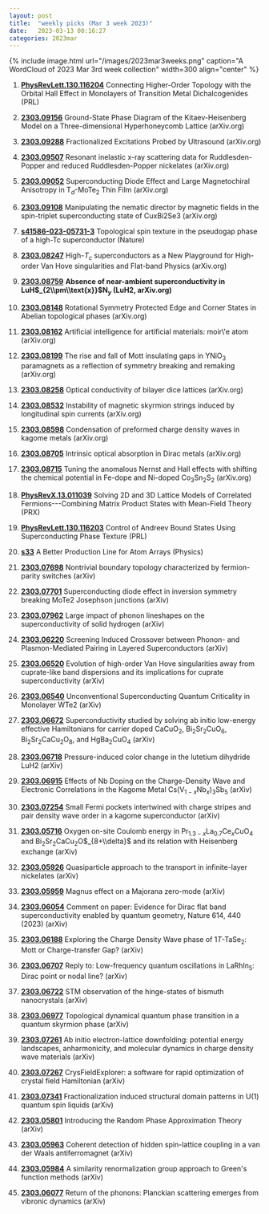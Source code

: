 ```yaml
---
layout: post
title:  "weekly picks (Mar 3 week 2023)"
date:   2023-03-13 00:16:27
categories: 2023mar
---
```



{% include image.html url="/images/2023mar3weeks.png" caption="A WordCloud of 2023 Mar 3rd week collection" width=300 align="center" %}




1. **[PhysRevLett.130.116204](https://link.aps.org/doi/10.1103/PhysRevLett.130.116204)** Connecting Higher-Order Topology with the Orbital Hall Effect in Monolayers of Transition Metal Dichalcogenides (PRL)


1. **[2303.09156](http://arxiv.org/abs/2303.09156)** Ground-State Phase Diagram of the Kitaev-Heisenberg Model on a Three-dimensional Hyperhoneycomb Lattice (arXiv.org)

1. **[2303.09288](http://arxiv.org/abs/2303.09288)** Fractionalized Excitations Probed by Ultrasound (arXiv.org)

1. **[2303.09507](http://arxiv.org/abs/2303.09507)** Resonant inelastic x-ray scattering data for Ruddlesden-Popper and reduced Ruddlesden-Popper nickelates (arXiv.org)

1. **[2303.09052](http://arxiv.org/abs/2303.09052)** Superconducting Diode Effect and Large Magnetochiral Anisotropy in T$_d$-MoTe$_2$ Thin Film (arXiv.org)

1. **[2303.09108](http://arxiv.org/abs/2303.09108)** Manipulating the nematic director by magnetic fields in the spin-triplet superconducting state of CuxBi2Se3 (arXiv.org)

1. **[s41586-023-05731-3](https://www.nature.com/articles/s41586-023-05731-3)** Topological spin texture in the pseudogap phase of a high-Tc superconductor (Nature)



1. **[2303.08247](http://arxiv.org/abs/2303.08247)** High-$T_c$ superconductors as a New Playground for High-order Van Hove singularities and Flat-band Physics (arXiv.org)

1. **[2303.08759](http://arxiv.org/abs/2303.08759)** **Absence of near-ambient superconductivity in LuH$_{2\\pm\\text{x}}$N$_y$ (LuH2, arXiv.org)**

1. **[2303.08148](http://arxiv.org/abs/2303.08148)** Rotational Symmetry Protected Edge and Corner States in Abelian topological phases (arXiv.org)

1. **[2303.08162](http://arxiv.org/abs/2303.08162)** Artificial intelligence for artificial materials: moir\\'e atom (arXiv.org)

1. **[2303.08199](http://arxiv.org/abs/2303.08199)** The rise and fall of Mott insulating gaps in YNiO$_3$ paramagnets as a reflection of symmetry breaking and remaking (arXiv.org)

1. **[2303.08258](http://arxiv.org/abs/2303.08258)** Optical conductivity of bilayer dice lattices (arXiv.org)

1. **[2303.08532](http://arxiv.org/abs/2303.08532)** Instability of magnetic skyrmion strings induced by longitudinal spin currents (arXiv.org)

1. **[2303.08598](http://arxiv.org/abs/2303.08598)** Condensation of preformed charge density waves in kagome metals (arXiv.org)

1. **[2303.08705](http://arxiv.org/abs/2303.08705)** Intrinsic optical absorption in Dirac metals (arXiv.org)

1. **[2303.08715](http://arxiv.org/abs/2303.08715)** Tuning the anomalous Nernst and Hall effects with shifting the chemical potential in Fe-dope and Ni-doped Co$_3$Sn$_2$S$_2$ (arXiv.org)

1. **[PhysRevX.13.011039](https://link.aps.org/doi/10.1103/PhysRevX.13.011039)** Solving 2D and 3D Lattice Models of Correlated Fermions---Combining Matrix Product States with Mean-Field Theory (PRX)

1. **[PhysRevLett.130.116203](https://link.aps.org/doi/10.1103/PhysRevLett.130.116203)** Control of Andreev Bound States Using Superconducting Phase Texture (PRL)

1. **[s33](https://physics.aps.org/articles/v16/s33)** A Better Production Line for Atom Arrays (Physics)









1. **[2303.07698](http://arxiv.org/abs/2303.07698)** Nontrivial boundary topology characterized by fermion-parity switches (arXiv)

1. **[2303.07701](http://arxiv.org/abs/2303.07701)** Superconducting diode effect in inversion symmetry breaking MoTe2 Josephson junctions (arXiv)

1. **[2303.07962](http://arxiv.org/abs/2303.07962)** Large impact of phonon lineshapes on the superconductivity of solid hydrogen (arXiv)






1. **[2303.06220](http://arxiv.org/abs/2303.06220)** Screening Induced Crossover between Phonon- and Plasmon-Mediated Pairing in Layered Superconductors (arXiv)

1. **[2303.06520](http://arxiv.org/abs/2303.06520)** Evolution of high-order Van Hove singularities away from cuprate-like band dispersions and its implications for cuprate superconductivity (arXiv)

1. **[2303.06540](http://arxiv.org/abs/2303.06540)** Unconventional Superconducting Quantum Criticality in Monolayer WTe2 (arXiv)

1. **[2303.06672](http://arxiv.org/abs/2303.06672)** Superconductivity studied by solving ab initio low-energy effective Hamiltonians for carrier doped CaCuO$_2$, Bi$_2$Sr$_2$CuO$_6$, Bi$_2$Sr$_2$CaCu$_2$O$_8$, and HgBa$_2$CuO$_4$ (arXiv)

1. **[2303.06718](http://arxiv.org/abs/2303.06718)** Pressure-induced color change in the lutetium dihydride LuH2 (arXiv)

1. **[2303.06915](http://arxiv.org/abs/2303.06915)** Effects of Nb Doping on the Charge-Density Wave and Electronic Correlations in the Kagome Metal Cs(V$_{1-x}$Nb$_{x}$)$_{3}$Sb$_{5}$ (arXiv)

1. **[2303.07254](http://arxiv.org/abs/2303.07254)** Small Fermi pockets intertwined with charge stripes and pair density wave order in a kagome superconductor (arXiv)

1. **[2303.05716](http://arxiv.org/abs/2303.05716)** Oxygen on-site Coulomb energy in Pr$_{1.3-x}$La$_{0.7}$Ce$_x$CuO$_{4}$ and Bi$_2$Sr$_2$CaCu$_2$O$_{8+\\delta}$ and its relation with Heisenberg exchange (arXiv)

1. **[2303.05926](http://arxiv.org/abs/2303.05926)** Quasiparticle approach to the transport in infinite-layer nickelates (arXiv)

1. **[2303.05959](http://arxiv.org/abs/2303.05959)** Magnus effect on a Majorana zero-mode (arXiv)

1. **[2303.06054](http://arxiv.org/abs/2303.06054)** Comment on paper: Evidence for Dirac flat band superconductivity enabled by quantum geometry, Nature 614, 440 (2023) (arXiv)

1. **[2303.06188](http://arxiv.org/abs/2303.06188)** Exploring the Charge Density Wave phase of 1$T$-TaSe$_2$: Mott or Charge-transfer Gap? (arXiv)

1. **[2303.06707](http://arxiv.org/abs/2303.06707)** Reply to: Low-frequency quantum oscillations in LaRhIn$_5$: Dirac point or nodal line? (arXiv)

1. **[2303.06722](http://arxiv.org/abs/2303.06722)** STM observation of the hinge-states of bismuth nanocrystals (arXiv)

1. **[2303.06977](http://arxiv.org/abs/2303.06977)** Topological dynamical quantum phase transition in a quantum skyrmion phase (arXiv)

1. **[2303.07261](http://arxiv.org/abs/2303.07261)** Ab initio electron-lattice downfolding: potential energy landscapes, anharmonicity, and molecular dynamics in charge density wave materials (arXiv)

1. **[2303.07267](http://arxiv.org/abs/2303.07267)** CrysFieldExplorer: a software for rapid optimization of crystal field Hamiltonian (arXiv)

1. **[2303.07341](http://arxiv.org/abs/2303.07341)** Fractionalization induced structural domain patterns in U(1) quantum spin liquids (arXiv)

1. **[2303.05801](http://arxiv.org/abs/2303.05801)** Introducing the Random Phase Approximation Theory (arXiv)

1. **[2303.05963](http://arxiv.org/abs/2303.05963)** Coherent detection of hidden spin-lattice coupling in a van der Waals antiferromagnet (arXiv)

1. **[2303.05984](http://arxiv.org/abs/2303.05984)** A similarity renormalization group approach to Green's function methods (arXiv)

1. **[2303.06077](http://arxiv.org/abs/2303.06077)** Return of the phonons: Planckian scattering emerges from vibronic dynamics (arXiv)
